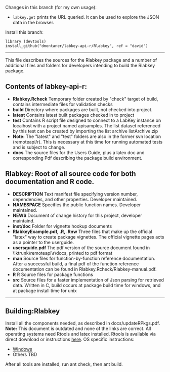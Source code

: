
Changes in this branch (for my own usage): 

- `labkey.get` prints the URL queried. It can be used to explore the JSON data in the browser.

Install this branch: 

    library (devtools)
    install_github("dmontaner/labkey-api-r/Rlabkey", ref = "david")

--------------------------------------------------------------------------------

This file describes the sources for the Rlabkey package and a number of additional files and folders for developers intending to build the Rlabkey package.  


## Contents of labkey-api-r:
- **Rlabkey.Rcheck**	Temporary folder created by "check" target of build, contains intermediate files for validation checks
- **build**		Directory where packages are built, not checked into project.
- **latest**		Contains latest built packages checked in to project
- **test**			Contains R script file designed to connect to a LabKey instance on localhost with a project named apisamples. The list dataset referenced by this test can be created by importing the list archive listArchive.zip
 - **Note:** The "latest" and "test" folders are also in the former svn location (remoteapi/r). This is necessary at this time for running automated tests and is subject to change.
- **docs**			The source files for the Users Guide, plus a latex doc and corresponding Pdf describing the package build environment.
			
## Rlabkey: Root of all source code for both documentation and R code.
- **DESCRIPTION**	Text manifest file specifying version number, dependencies, and other properties.  Developer maintained.
- **NAMESPACE**	Specifies the public function names.  Developer maintained.
- **NEWS**	Document of change history for this project, developer maintaind.
- **inst/doc**	Folder for vignette hookup documents
 - **RlabkeyExample.pdf, .R, .Rnw**  	Three files that make up the official "latex" way to create package vignettes.
						The official vignette pages acts as a pointer to the userguide.
 - **usersguide.pdf**			The pdf version of the source document found in \lktrunk\remoteapi\r\docs, printed to pdf format
- **man**		Source files for function-by-function reference documentation.  After a successful build, a final pdf of the function reference documentation can be found in Rlabkey.Rcheck/Rlabkey-manual.pdf.
- **R**		R Source files for package functions
- **src**		Source files for a faster implementation of Json parsing for retrieved data.  Written in C, build occurs at package build time for windows,	and at package install time for unix
			
--------------------------------------------------------------------------------------------------------------------

## Building:Rlabkey

Install all the components needed, as described in docs/updateRPkgs.pdf.
**Note:** This document is outdated and none of the links are correct. All operating systems need Rtools and latex installed. Rtools is available via
direct download or instructions [here](https://cran.r-project.org/). OS specific instructions:
- [Windows](docs/build_windows.md)
- Others TBD

After all tools are installed, run ant check, then ant build.


